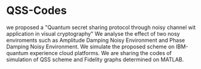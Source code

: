 # QSS-Codes
we proposed a  "Quantum secret sharing protocol through noisy channel wit application in visual cryptography"
We analyse the effect of two nosy enviroments such as Amplitude Damping Noisy Environment and Phase Damping Noisy Environment.
We simulate the proposed scheme on IBM-quantum experience cloud platforms.
We are sharing the codes of simulation of QSS scheme and Fidelity graphs determined on MATLAB.

